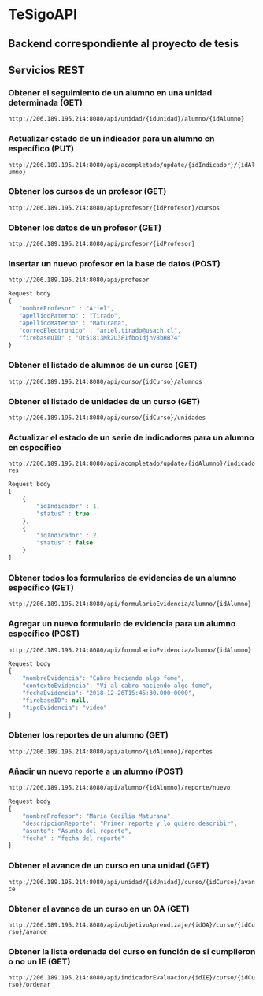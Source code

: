 # TeSigoAPI

## Backend correspondiente al proyecto de tesis

## Servicios REST
### Obtener el seguimiento de un alumno en una unidad determinada (GET)
`http://206.189.195.214:8080/api/unidad/{idUnidad}/alumno/{idAlumno}`
### Actualizar estado de un indicador para un alumno en específico (PUT)
`http://206.189.195.214:8080/api/acompletado/update/{idIndicador}/{idAlumno}`
### Obtener los cursos de un profesor (GET)
`http://206.189.195.214:8080/api/profesor/{idProfesor}/cursos`
### Obtener los datos de un profesor (GET)
`http://206.189.195.214:8080/api/profesor/{idProfesor}`
### Insertar un nuevo profesor en la base de datos (POST)
`http://206.189.195.214:8080/api/profesor`
```javascript
Request body
{
   "nombreProfesor" : "Ariel",
   "apellidoPaterno" : "Tirado",
   "apellidoMaterno" : "Maturana",
   "correoElectronico" : "ariel.tirado@usach.cl",
   "firebaseUID" : "Qt5i8i3Mk2U3P1fbo1djhV8bHB74"
}
```
### Obtener el listado de alumnos de un curso (GET)
`http://206.189.195.214:8080/api/curso/{idCurso}/alumnos`
### Obtener el listado de unidades de un curso (GET)
`http://206.189.195.214:8080/api/curso/{idCurso}/unidades`
### Actualizar el estado de un serie de indicadores para un alumno en específico
`http://206.189.195.214:8080/api/acompletado/update/{idAlumno}/indicadores`
```javascript
Request body
[
    {
        "idIndicador" : 1,
        "status" : true
    },
    {
        "idIndicador" : 2,
        "status" : false
    }
]
```
### Obtener todos los formularios de evidencias de un alumno específico (GET)
`http://206.189.195.214:8080/api/formularioEvidencia/alumno/{idAlumno}`
### Agregar un nuevo formulario de evidencia para un alumno específico (POST)
`http://206.189.195.214:8080/api/formularioEvidencia/alumno/{idAlumno}`
```javascript
Request body
{
    "nombreEvidencia": "Cabro haciendo algo fome",
    "contextoEvidencia": "Vi al cabro haciendo algo fome",
    "fechaEvidencia": "2018-12-26T15:45:30.000+0000",
    "firebaseID": null,
    "tipoEvidencia": "video"
}
```
### Obtener los reportes de un alumno (GET)
`http://206.189.195.214:8080/api/alumno/{idAlumno}/reportes`
### Añadir un nuevo reporte a un alumno (POST)
`http://206.189.195.214:8080/api/alumno/{idAlumno}/reporte/nuevo`
```javascript
Request body
{
	"nombreProfesor": "Maria Cecilia Maturana",
	"descripcionReporte": "Primer reporte y lo quiero describir",
	"asunto": "Asunto del reporte",
	"fecha" : "fecha del reporte"
}
```
### Obtener el avance de un curso en una unidad (GET)
`http://206.189.195.214:8080/api/unidad/{idUnidad}/curso/{idCurso}/avance`
### Obtener el avance de un curso en un OA (GET)
`http://206.189.195.214:8080/api/objetivoAprendizaje/{idOA}/curso/{idCurso}/avance`
### Obtener la lista ordenada del curso en función de si cumplieron o no un IE (GET)
`http://206.189.195.214:8080/api/indicadorEvaluacion/{idIE}/curso/{idCurso}/ordenar`